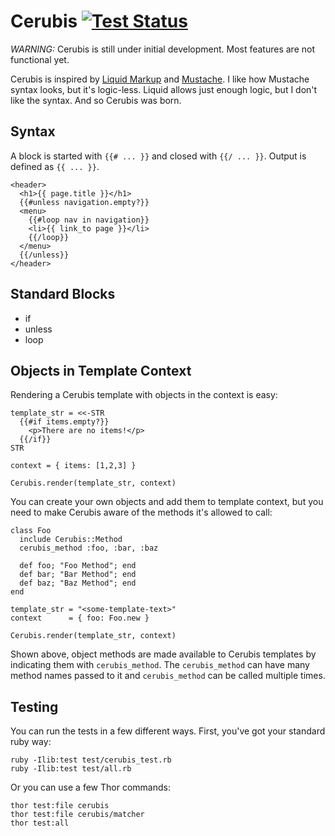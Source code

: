 # Cerubis [![Test Status](https://secure.travis-ci.org/daneharrigan/cerubis.png)][3]

*WARNING:* Cerubis is still under initial development. Most features are
not functional yet.

Cerubis is inspired by [Liquid Markup][1] and [Mustache][2]. I like how
Mustache syntax looks, but it's logic-less. Liquid allows just enough
logic, but I don't like the syntax. And so Cerubis was born.

## Syntax

A block is started with `{{# ... }}` and closed with `{{/ ... }}`.
Output is defined as `{{ ... }}`.

    <header>
      <h1>{{ page.title }}</h1>
      {{#unless navigation.empty?}}
      <menu>
        {{#loop nav in navigation}}
        <li>{{ link_to page }}</li>
        {{/loop}}
      </menu>
      {{/unless}}
    </header>

## Standard Blocks

* if
* unless
* loop

## Objects in Template Context

Rendering a Cerubis template with objects in the context is easy:

    template_str = <<-STR
      {{#if items.empty?}}
        <p>There are no items!</p>
      {{/if}}
    STR

    context = { items: [1,2,3] }

    Cerubis.render(template_str, context)

You can create your own objects and add them to template context, but
you need to make Cerubis aware of the methods it's allowed to call:

    class Foo
      include Cerubis::Method
      cerubis_method :foo, :bar, :baz

      def foo; "Foo Method"; end
      def bar; "Bar Method"; end
      def baz; "Baz Method"; end
    end

    template_str = "<some-template-text>"
    context      = { foo: Foo.new }

    Cerubis.render(template_str, context)

Shown above, object methods are made available to Cerubis templates by
indicating them with `cerubis_method`. The `cerubis_method` can have
many method names passed to it and `cerubis_method` can be called
multiple times.

## Testing

You can run the tests in a few different ways. First, you've got your
standard ruby way:

    ruby -Ilib:test test/cerubis_test.rb
    ruby -Ilib:test test/all.rb

Or you can use a few Thor commands:

    thor test:file cerubis
    thor test:file cerubis/matcher
    thor test:all

[1]: http://github.com/shopify/liquid
[2]: http://github.com/defunkt/mustache
[3]: https://secure.travis-ci.org/daneharrigan/cerubis
